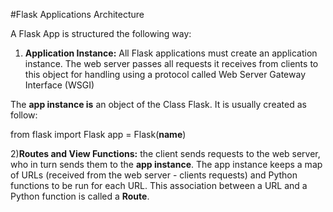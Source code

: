 #Flask Applications Architecture

A Flask App is structured the following way:

1) **Application Instance:** All Flask applications must create an application instance. The web server
passes all requests it receives from clients to this object for handling using a protocol called 
Web Server Gateway Interface (WSGI)

The **app instance is** an object of the Class Flask. It is usually created as follow:

from flask import Flask
app = Flask(__name__)

2)**Routes and View Functions:** the client sends requests to the web server, who in turn sends them to
the **app instance**. The app instance keeps a map of URLs (received from the web server - clients requests)
and Python functions to be run for each URL. This association between a URL and a Python function is
called a **Route**.
